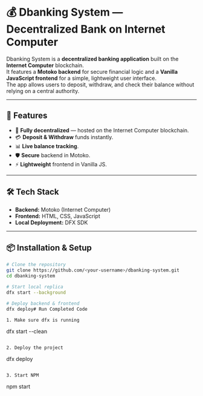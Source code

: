 # 💰 Dbanking System — Decentralized Bank on Internet Computer

Dbanking System is a **decentralized banking application** built on the **Internet Computer** blockchain.  
It features a **Motoko backend** for secure financial logic and a **Vanilla JavaScript frontend** for a simple, lightweight user interface.  
The app allows users to deposit, withdraw, and check their balance without relying on a central authority.

---

## 🚀 Features
- 🔐 **Fully decentralized** — hosted on the Internet Computer blockchain.
- 💳 **Deposit & Withdraw** funds instantly.
- 📊 **Live balance tracking**.
- 🛡 **Secure** backend in Motoko.
- ⚡ **Lightweight** frontend in Vanilla JS.

---

## 🛠 Tech Stack
- **Backend:** Motoko (Internet Computer)
- **Frontend:** HTML, CSS, JavaScript
- **Local Deployment:** DFX SDK

---

## 📦 Installation & Setup
```bash
# Clone the repository
git clone https://github.com/<your-username>/dbanking-system.git
cd dbanking-system

# Start local replica
dfx start --background

# Deploy backend & frontend
dfx deploy# Run Completed Code

1. Make sure dfx is running

```
dfx start --clean
```

2. Deploy the project
```
dfx deploy
```

3. Start NPM
```
npm start
```



